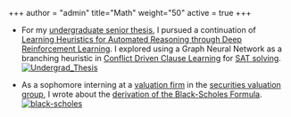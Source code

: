 +++
author = "admin"
title="Math"
weight="50"
active = true
+++

* For my [undergraduate senior thesis](/pdf/Undergrad_Thesis.pdf), I pursued a continuation of [Learning Heuristics for Automated Reasoning through Deep Reinforcement Learning](https://arxiv.org/abs/1807.08058). I explored using a Graph Neural Network as a branching heuristic in [Conflict Driven Clause Learning](https://en.wikipedia.org/wiki/Conflict-driven_clause_learning) for [SAT solving](https://en.wikipedia.org/wiki/Boolean_satisfiability_problem).
[![Undergrad_Thesis](/img/pdf.gif)](/pdf/Undergrad_Thesis.pdf)

* As a sophomore interning at a [valuation firm](https://www.stout.com/en/services/complex-securities-and-financial-instruments) in the [securities valuation group](https://www.stout.com/en/services/complex-securities-and-financial-instruments), I wrote about the [derivation of the Black-Scholes Formula](/pdf/BSPaper.pdf).
[![black-scholes](/img/pdf.gif)](/pdf/BSPaper.pdf)



<!---
* I love betting on football and basketball games, and I like to see how probability appears in sports betting, so I wrote [Betting and Basic Probability](/pdf/Betting.pdf) and [Moneylines and Implied Win Probability](/pdf/Moneylines.pdf).
[![betting](/img/pdf.gif)](/pdf/Betting.pdf) [![moneylines](/img/pdf.gif)](/pdf/Moneylines.pdf)

* As part of [Research in Industrial Projects for Students, Singapore](https://www.ipam.ucla.edu/programs/student-research-programs/research-in-industrial-projects-for-students-rips-2019-singapore/), my group gave a [beamer presentation](/pdf/CoqBeamerTalk.pdf) to the NUS math community, wrote a [report](pdf/RIPS_Report.pdf) summarizing what we did, and presented a [poster](/pdf/JMM2020.pdf) at JMM 2020 in Denver.
[![presentation](/img/pdf.gif)](/pdf/CoqBeamerTalk.pdf) [![report](/img/pdf.gif)](/pdf/RIPS_Report.pdf) [![poster](/img/pdf.gif)](/pdf/JMM2020.pdf)
    
* As part of the [Berkeley Mathematics Directed Reading Program](https://math.berkeley.edu/wp/drp/), I read Evans’ [An Introduction to Stochastic Differential Equations](/pdf/EvansSDE.pdf) and gave a [presentation](/pdf/SDEbeamer.pdf) on SDEs to the Berkeley math community.
[![presentation](/img/pdf.gif)](/pdf/SDEbeamer.pdf)

* The [2 Envelopes Problem](/pdf/2envelopes.pdf) is really cool.
[![2envelopes](/img/pdf.gif)](/pdf/2envelopes.pdf)

* [Courses taken](/courses/)
--->



